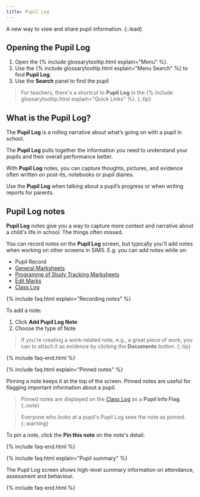 ```yaml
---
title: Pupil Log
---
```


A new way to view and share pupil information.
{:.lead}

## Opening the Pupil Log

1. Open the {% include glossarytooltip.html explain="Menu" %}.
1. Use the {% include glossarytooltip.html explain="Menu Search" %} to find **Pupil Log**.
1. Use the **Search** panel to find the pupil

> For teachers, there's a shortcut to **Pupil Log** in the {% include glossarytooltip.html explain="Quick Links" %}.
{:.tip}

## What is the Pupil Log?

The **Pupil Log** is a rolling narrative about what’s going on with a pupil in school.

The **Pupil Log** pulls together the information you need to understand your pupils and their overall performance better.

With **Pupil Log** notes, you can capture thoughts, pictures, and evidence often written on post-its, notebooks or pupil diaries. 

Use the **Pupil Log** when talking about a pupil’s progress or when writing reports for parents.

## Pupil Log notes

**Pupil Log** notes give you a way to capture more context and narrative about a child's life in school. The things often missed.

You can record notes on the **Pupil Log** screen, but typically you'll add notes when working on other screens in SIMS. E.g. you can add notes while on:

* Pupil Record
* [General Marksheets](../assessment/marksheets/ms-ass)
* [Programme of Study Tracking Marksheets](../assessment/marksheets/ms-pos)
* [Edit Marks](../../schoolmanagement/attendance/edit-marks)
* [Class Log](../clog/)

{% include faq.html explain="Recording notes" %}

To add a note:

1. Click **Add Pupil Log Note**
2. Choose the type of Note

> If you're creating a work-related note, e.g., a great piece of work, you can to attach it as evidence by clicking the **Documents** button.
{:.tip}

{% include faq-end.html  %}

{% include faq.html explain="Pinned notes" %}

Pinning a note keeps it at the top of the screen. Pinned notes are useful for flagging important information about a pupil. 

> Pinned notes are displayed on the [Class Log](../clog/) as a **Pupil Info Flag**.
{:.note}

> Everyone who looks at a pupil's Pupil Log sees the note as pinned.
{:.warning}

To pin a note, click the **Pin this note** on the note's detail.

{% include faq-end.html  %}

{% include faq.html explain="Pupil summary" %}

The Pupil Log screen shows high-level summary information on attendance, assessment and behaviour.

{% include faq-end.html  %}